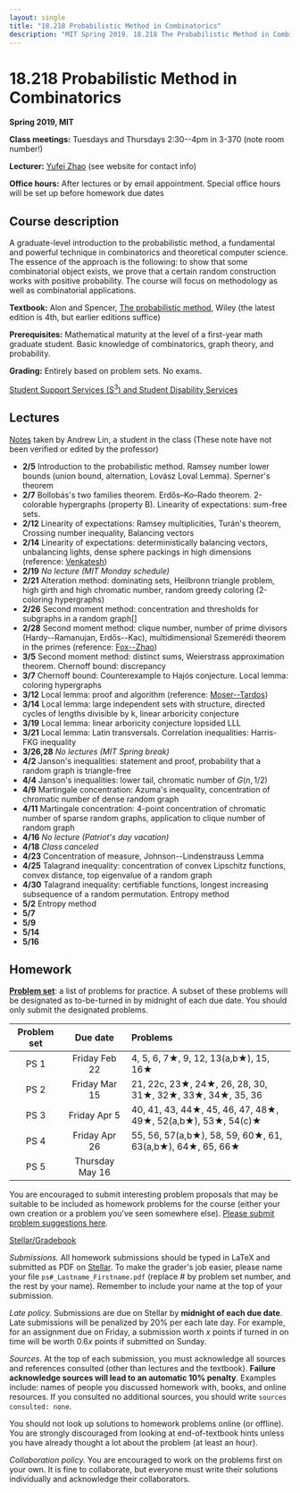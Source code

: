 ```yaml
---
layout: single
title: "18.218 Probabilistic Method in Combinatorics"
description: "MIT Spring 2019. 18.218 The Probabilistic Method in Combinatorics. Prof. Yufei Zhao"
---
```


18.218 Probabilistic Method in Combinatorics
===============================================

**Spring 2019, MIT**

**Class meetings:** Tuesdays and Thursdays 2:30--4pm in 3-370 (note room number!)

**Lecturer:** [Yufei Zhao](http://yufeizhao.com) (see website for contact info)

**Office hours:** After lectures or by email appointment. Special office hours will be set up before homework due dates

## Course description

A graduate-level introduction to the probabilistic method, a fundamental and powerful technique in combinatorics and theoretical computer science. The essence of the approach is the following: to show that some combinatorial object exists, we prove that a certain random construction works with positive probability. The course will focus on methodology as well as combinatorial applications.

**Textbook:** Alon and Spencer, [The probabilistic method](https://www.amazon.com/Probabilistic-Method-Discrete-Mathematics-Optimization/dp/1119061954/ref=dp_ob_title_bk), Wiley (the latest edition is 4th, but earlier editions suffice)

**Prerequisites:** Mathematical maturity at the level of a first-year math graduate student. Basic knowledge of combinatorics, graph theory, and probability.

**Grading:** Entirely based on problem sets. No exams.

[Student Support Services (S<sup>3</sup>) and Student Disability Services](s3)

## Lectures

[Notes](https://www.dropbox.com/sh/vkexrfecjdgej9j/AADxKV1NEiQuTDhuXVqdJm7ra?dl=0) taken by Andrew Lin, a student in the class (These note have not been verified or edited by the professor)

- **2/5** Introduction to the probabilistic method. Ramsey number lower bounds (union bound, alternation, Lovász Loval Lemma). Sperner's theorem
- **2/7** Bollobás's two families theorem. Erdős–Ko–Rado theorem. 2-colorable hypergraphs (property B). Linearity of expectations: sum-free sets.
- **2/12** Linearity of expectations: Ramsey multiplicities, Turán's theorem, Crossing number inequality, Balancing vectors
- **2/14** Linearity of expectations: deterministically balancing vectors, unbalancing lights, dense sphere packings in high dimensions (reference: [Venkatesh](http://math.stanford.edu/~akshay/research/sp.pdf))
- **2/19** _No lecture (MIT Monday schedule)_
- **2/21** Alteration method: dominating sets, Heilbronn triangle problem, high girth and high chromatic number, random greedy coloring (2-coloring hypergraphs)
- **2/26** Second moment method: concentration and thresholds for subgraphs in a random graph[]
- **2/28** Second moment method: clique number, number of prime divisors (Hardy--Ramanujan, Erdős--Kac), multidimensional Szemerédi theorem in the primes (reference: [Fox--Zhao](https://arxiv.org/abs/1307.4679))
- **3/5** Second moment method: distinct sums, Weierstrass approximation theorem. Chernoff bound: discrepancy
- **3/7** Chernoff bound: Counterexample to Hajós conjecture. Local lemma: coloring hypergraphs
- **3/12** Local lemma: proof and algorithm (reference: [Moser--Tardos](https://arxiv.org/abs/0903.0544))
- **3/14** Local lemma: large independent sets with structure, directed cycles of lengths divisible by k, linear arboricity conjecture
- **3/19** Local lemma: linear arboricity conjecture lopsided LLL
- **3/21** Local lemma: Latin transversals. Correlation inequalities: Harris-FKG inequality
- **3/26,28** _No lectures (MIT Spring break)_
- **4/2** Janson's inequalities: statement and proof, probability that a random graph is triangle-free
- **4/4** Janson's inequalities: lower tail, chromatic number of $G(n,1/2)$
- **4/9** Martingale concentration: Azuma's inequality, concentration of chromatic number of dense random graph
- **4/11** Martingale concentration: 4-point concentration of chromatic number of sparse random graphs, application to clique number of random graph
- **4/16** _No lecture (Patriot's day vacation)_
- **4/18** _Class canceled_
- **4/23** Concentration of measure, Johnson--Lindenstrauss Lemma
- **4/25** Talagrand inequality: concentration of convex Lipschitz functions, convex distance, top eigenvalue of a random graph
- **4/30** Talagrand inequality: certifiable functions, longest increasing subsequence of a random permutation. Entropy method
- **5/2** Entropy method
- **5/7**
- **5/9**
- **5/14**
- **5/16**


## Homework

[**Problem set**](ps.pdf): a list of problems for practice. A subset of these problems will be designated as to-be-turned in by midnight of each due date. You should only submit the designated problems.

| Problem set | Due date  | Problems
|:---------------:|:-----------:|:-----------|
| PS 1 | Friday Feb 22 | 4, 5, 6, 7★, 9, 12, 13(a,b★), 15, 16★
| PS 2 | Friday Mar 15 | 21, 22c, 23★, 24★, 26, 28, 30, 31★, 32★, 33★, 34★, 35, 36
| PS 3 | Friday Apr 5 | 40, 41, 43, 44★, 45, 46, 47, 48★, 49★, 52(a,b★), 53★, 54(c)★
| PS 4 | Friday Apr 26 | 55, 56, 57(a,b★), 58, 59, 60★, 61, 63(a,b★), 64★, 65, 66★
| PS 5 | Thursday May 16

You are encouraged to submit interesting problem proposals that may be suitable to be included as homework problems for the course (either your own creation or a problem you've seen somewhere else). [Please submit problem suggestions here](https://goo.gl/forms/2oqrqw0UNyz5oHeH2).



[Stellar/Gradebook](http://stellar.mit.edu/S/course/18/sp19/18.218/)

_Submissions._ All homework submissions should be typed in LaTeX and submitted as PDF on [Stellar](http://stellar.mit.edu/S/course/18/sp19/18.218/). To make the grader's job easier, please name your file `ps#_Lastname_Firstname.pdf` (replace # by problem set number, and the rest by your name). Remember to include your name at the top of your submission.

_Late policy._ Submissions are due on Stellar by **midnight of each due date**. Late submissions will be penalized by 20% per each late day. For example, for an assignment due on Friday, a submission worth _x_ points if turned in on time will be worth $0.6x$ points if submitted on Sunday.

_Sources._ At the top of each submission, you must acknowledge all sources and references consulted (other than lectures and the textbook). **Failure acknowledge sources will lead to an automatic 10% penalty**. Examples include: names of people you discussed homework with, books, and online resources. If you consulted no additional sources, you should write `sources consulted: none`.

You should not look up solutions to homework problems online (or offline). You are strongly discouraged from looking at end-of-textbook hints unless you have already thought a lot about the problem (at least an hour).

_Collaboration policy._ You are encouraged to work on the problems first on your own. It is fine to collaborate, but everyone must write their solutions individually and acknowledge their collaborators.
